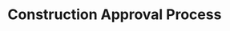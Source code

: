 ---
title: "Construction Approval Process"
heading: "Sand Point Maintenance Commission Construction Approval Process"
sections:
- title: "Temporary"
  body: "description description description"
- title: "Temporary"
  body: "description description description"
- title: "Temporary"
  body: "description description description"
---